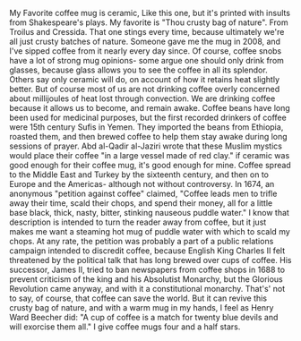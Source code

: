 My Favorite coffee mug is ceramic, Like this one, but it's printed with insults from Shakespeare's plays. My favorite is "Thou crusty bag of nature". From Troilus and Cressida. That one stings every time, because ultimately we're all just crusty batches of nature. Someone gave me the mug in 2008, and I've sipped coffee from it nearly every day since. Of course, coffee snobs have a lot of strong mug opinions- some argue one should only drink from glasses, because glass allows you to see the coffee in all its splendor. Others say only ceramic will do, on account of how it retains heat slightly better. But of course most of us are not drinking coffee overly concerned about millijoules of heat lost through convection. We are drinking coffee because it allows us to become, and remain awake. Coffee beans have long been used for medicinal purposes, but the first recorded drinkers of coffee were 15th century Sufis in Yemen. They imported the beans from Ethiopia, roasted them, and then brewed coffee to help them stay awake during long sessions of prayer. Abd al-Qadir al-Jaziri wrote that these Muslim mystics would place their coffee "in a large vessel made of red clay." if ceramic was good enough for their coffee mug, it's good enough for mine.
Coffee spread to the Middle East and Turkey by the sixteenth century, and then on to Europe and the Americas- although not without controversy. In 1674, an anonymous "petition against coffee" claimed, "Coffee leads men to trifle away their time, scald their chops, and spend their money, all for a little base black, thick, nasty, bitter, stinking nauseous puddle water." I know that description is intended to turn the reader away from coffee, but it just makes me want a steaming hot mug of puddle water with which to scald my chops. At any rate, the petition was probably a part of a public relations campaign intended to discredit coffee, because English King Charles II felt threatened by the political talk that has long brewed over cups of coffee. His successor, James II, tried to ban newspapers from coffee shops in 1688 to prevent criticism of the king and his Absolutist Monarchy, but the Glorious Revolution came anyway, and with it a constitutional monarchy.
That's' not to say, of course, that coffee can save the world. But it can revive this crusty bag of nature, and with a warm mug in my hands, I feel as Henry Ward Beecher did: "A cup of coffee is a match for twenty blue devils and will exorcise them all."
I give coffee mugs four and a half stars.